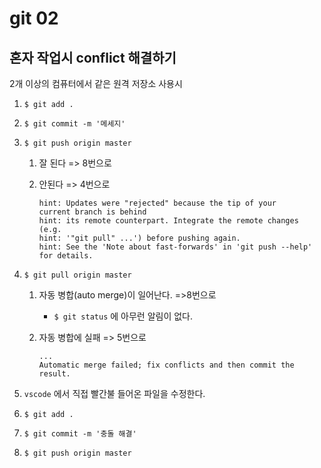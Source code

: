 # git 02

## 혼자 작업시 conflict 해결하기

2개 이상의 컴퓨터에서 같은 원격 저장소 사용시

1. `$ git add .`

2. `$ git commit -m '메세지'`

3. `$ git push origin master`

   1. 잘 된다 => 8번으로

   2. 안된다 => 4번으로

      ```
      hint: Updates were "rejected" because the tip of your 
      current branch is behind
      hint: its remote counterpart. Integrate the remote changes (e.g.
      hint: '"git pull" ...') before pushing again.
      hint: See the 'Note about fast-forwards' in 'git push --help' for details.
      ```

4. `$ git pull origin master`

   1. 자동 병합(auto merge)이 일어난다.  =>8번으로

      - `$ git status` 에 아무런 알림이 없다.

   2. 자동 병합에 실패 => 5번으로

      ```
      ...
      Automatic merge failed; fix conflicts and then commit the result.
      
      ```

5. `vscode` 에서 직접 빨간불 들어온 파일을 수정한다.

6. `$ git add .`

7. `$ git commit -m '충돌 해결'`

8. `$ git push origin master`

   